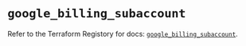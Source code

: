 # `google_billing_subaccount`

Refer to the Terraform Registory for docs: [`google_billing_subaccount`](https://www.terraform.io/docs/providers/google-beta/r/google_billing_subaccount).
